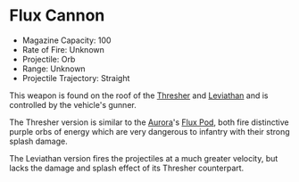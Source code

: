 # Flux Cannon

- Magazine Capacity: 100
- Rate of Fire: Unknown
- Projectile: Orb
- Range: Unknown
- Projectile Trajectory: Straight

This weapon is found on the roof of the [Thresher](../vehicles/Thresher.md) and
[Leviathan](../vehicles/Leviathan.md) and is controlled by the vehicle's gunner.

The Thresher version is similar to the [Aurora](../vehicles/Aurora.md)'s
[Flux Pod](../items/Flux_Pod.md), both fire distinctive purple orbs of energy
which are very dangerous to infantry with their strong splash damage.

The Leviathan version fires the projectiles at a much greater velocity, but
lacks the damage and splash effect of its Thresher counterpart.
